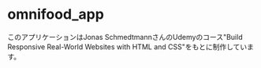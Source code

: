 # omnifood_app
このアプリケーションはJonas SchmedtmannさんのUdemyのコース"Build Responsive Real-World Websites with HTML and CSS"をもとに制作しています。
